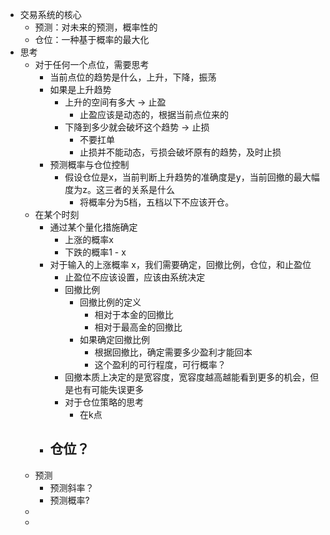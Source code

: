 - 交易系统的核心
	- 预测：对未来的预测，概率性的
	- 仓位：一种基于概率的最大化
- 思考
	- 对于任何一个点位，需要思考
		- 当前点位的趋势是什么，上升，下降，振荡
		- 如果是上升趋势
			- 上升的空间有多大 -> 止盈
				- 止盈应该是动态的，根据当前点位来的
			- 下降到多少就会破坏这个趋势 -> 止损
				- 不要扛单
				- 止损并不能动态，亏损会破坏原有的趋势，及时止损
		- 预测概率与仓位控制
			- 假设仓位是x，当前判断上升趋势的准确度是y，当前回撤的最大幅度为z。这三者的关系是什么
				- 将概率分为5档，五档以下不应该开仓。
	- 在某个时刻
		- 通过某个量化措施确定
			- 上涨的概率x
			- 下跌的概率1 - x
		- 对于输入的上涨概率 x，我们需要确定，回撤比例，仓位，和止盈位
			- 止盈位不应该设置，应该由系统决定
			- 回撤比例
				- 回撤比例的定义
					- 相对于本金的回撤比
					- 相对于最高金的回撤比
				- 如果确定回撤比例
					- 根据回撤比，确定需要多少盈利才能回本
					- 这个盈利的可行程度，可行概率？
			- 回撤本质上决定的是宽容度，宽容度越高越能看到更多的机会，但是也有可能失误更多
			- 对于仓位策略的思考
				- 在k点
		- 仓位？
			-
	- 预测
		- 预测斜率？
		- 预测概率?
	-
	-